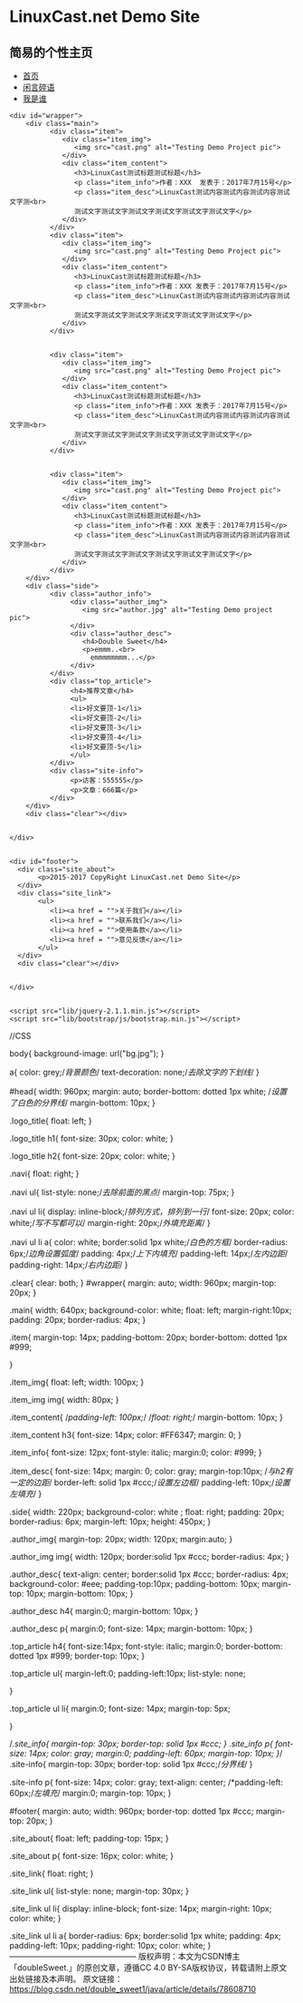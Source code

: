<!DOCTYPE html>
<html>
<head>
    <meta charset="utf-8">
    <meta name="description" content="This is a testing demo page">
    <meta name="keywords" content="testing,html,demo">
    <meta name="viewport" content="width=device-width,initial-scale=1.0">
<title>Testing Demo Project</title>
<link rel="stylesheet" type="text/css" href="project.css">
    <link rel="stylesheet"  href="lib/bootstrap/css/bootstrap.min.css">
</head>
<body>
    <div id="head">
        <div class="logo_title">
               <h1>LinuxCast.net Demo Site</h1>
               <h2>简易的个性主页</h2>
        </div>
        <div class="navi">
           <ul>
               <li><a href = "">首页</a></li>
               <li><a href = "">闲言碎语</a></li>
               <li><a href = "">我是谁</a></li>
           </ul>
        </div>
        <div class="clear"></div>
    </div>
 
 
    <div id="wrapper">
        <div class="main">
              <div class="item">
                 <div class="item_img">
                    <img src="cast.png" alt="Testing Demo Project pic">
                 </div>
                 <div class="item_content">
                    <h3>LinuxCast测试标题测试标题</h3>
                    <p class="item_info">作者：XXX  发表于：2017年7月15号</p>
                    <p class="item_desc">LinuxCast测试内容测试内容测试内容测试文字测<br>
                    测试文字测试文字测试文字测试文字测试文字测试文字</p>
                 </div>
              </div>
              <div class="item">
                 <div class="item_img">
                    <img src="cast.png" alt="Testing Demo Project pic">
                 </div>
                 <div class="item_content">
                    <h3>LinuxCast测试标题测试标题</h3>
                    <p class="item_info">作者：XXX 发表于：2017年7月15号</p>
                    <p class="item_desc">LinuxCast测试内容测试内容测试内容测试文字测<br>
                    测试文字测试文字测试文字测试文字测试文字测试文字</p>
                 </div>
              </div>
 
 
              <div class="item">
                 <div class="item_img">
                    <img src="cast.png" alt="Testing Demo Project pic">
                 </div>
                 <div class="item_content">
                    <h3>LinuxCast测试标题测试标题</h3>
                    <p class="item_info">作者：XXX 发表于：2017年7月15号</p>
                    <p class="item_desc">LinuxCast测试内容测试内容测试内容测试文字测<br>
                    测试文字测试文字测试文字测试文字测试文字测试文字</p>
                 </div>
              </div>
 
 
              <div class="item">
                 <div class="item_img">
                    <img src="cast.png" alt="Testing Demo Project pic">
                 </div>
                 <div class="item_content">
                    <h3>LinuxCast测试标题测试标题</h3>
                    <p class="item_info">作者：XXX 发表于：2017年7月15号</p>
                    <p class="item_desc">LinuxCast测试内容测试内容测试内容测试文字测<br>
                    测试文字测试文字测试文字测试文字测试文字测试文字</p>
                 </div>
              </div>
        </div>
        <div class="side">
              <div class="author_info">
                   <div class="author_img">
                      <img src="author.jpg" alt="Testing Demo project pic">
                   </div>
                   <div class="author_desc">
                      <h4>Double Sweet</h4>
                      <p>emmm..<br>
                        emmmmmmmm...</p>
                   </div>
              </div>
              <div class="top_article">
                   <h4>推荐文章</h4>
                   <ul>
                   <li>好文要顶-1</li>
                   <li>好文要顶-2</li>
                   <li>好文要顶-3</li>
                   <li>好文要顶-4</li>
                   <li>好文要顶-5</li>
                   </ul>
              </div>
              <div class="site-info">
                   <p>访客：555555</p>
                   <p>文章：666篇</p>
              </div>
        </div>
        <div class="clear"></div>
 
 
    </div>
 
 
    <div id="footer">
      <div class="site_about">
           <p>2015-2017 CopyRight LinuxCast.net Demo Site</p>
      </div>
      <div class="site_link">
           <ul>
              <li><a href = "">关于我们</a></li>
              <li><a href = "">联系我们</a></li>
              <li><a href = "">使用条款</a></li>
              <li><a href = "">意见反馈</a></li>
           </ul>
      </div>
      <div class="clear"></div>
 
 
    </div>
 
 
    <script src="lib/jquery-2.1.1.min.js"></script>
    <script src="lib/bootstrap/js/bootstrap.min.js"></script>
</body>
</html>
//CSS

body{
background-image: url("bg.jpg");
}
 
 
a{
color: grey;/*背景颜色*/
text-decoration: none;/*去除文字的下划线*/
}
 
 
#head{
width: 960px;
margin: auto;
border-bottom: dotted 1px white; /*设置了白色的分界线*/ 
margin-bottom: 10px;
}
 
 
.logo_title{
    float: left;
}
 
 
.logo_title h1{
font-size: 30px;
color: white;
}
 
 
.logo_title h2{
font-size: 20px;
color: white;
}
 
 
.navi{
float: right;
}
 
 
.navi ul{
list-style: none;/*去除前面的黑点*/
margin-top: 75px;
}
 
 
.navi ul li{
display: inline-block;/*排列方式，排列到一行*/
font-size: 20px;
color: white;/*写不写都可以*/
margin-right: 20px;/*外填充距离*/
}
 
 
.navi ul li a{
color: white;
   border:solid 1px white;/*白色的方框*/
   border-radius: 6px;/*边角设置弧度*/
   padding: 4px;/*上下内填充*/
   padding-left: 14px;/*左内边距*/
   padding-right: 14px;/*右内边距*/
}
 
 
.clear{
clear: both;
}
#wrapper{
margin: auto;
width: 960px;
margin-top: 20px;
}
 
 
.main{
   width: 640px;
   background-color: white;
   float: left;
   margin-right:10px;
   padding: 20px;
   border-radius: 4px;
}
 
 
.item{
margin-top: 14px;
padding-bottom: 20px;
border-bottom: dotted 1px #999;
 
 
}
 
 
.item_img{
float: left;
width: 100px;
}
 
 
.item_img img{
width: 80px;
}
 
 
.item_content{
    /*padding-left: 100px;*/
    /*float: right;*/
    margin-bottom: 10px;
}
 
 
.item_content h3{
font-size: 14px;
color: #FF6347;
margin: 0;
}
 
 
.item_info{
font-size: 12px;
font-style: italic;
margin:0;
color: #999;
}
 
 
.item_desc{
font-size: 14px;
margin: 0;
color: gray;
margin-top:10px; /*与h2有一定的边距*/
border-left: solid 1px #ccc;/*设置左边框*/
padding-left: 10px;/*设置左填充*/
}
 
 
 
 
.side{
   width: 220px;
   background-color: white ;
   float: right;
   padding: 20px;
   border-radius: 6px;
   margin-left: 10px;
   height: 450px;
}
 
 
.author_img{
   margin-top: 20px;
   width: 120px;
   margin:auto;
}
 
 
.author_img img{
width: 120px;
border:solid 1px #ccc;
border-radius: 4px;
}
 
 
.author_desc{
   text-align: center;
   border:solid 1px #ccc;
   border-radius: 4px;
   background-color: #eee;
   padding-top:10px;
   padding-bottom: 10px;
   margin-top: 10px;
   margin-bottom: 10px;
}
 
 
.author_desc h4{
margin:0;
margin-bottom: 10px;
}
 
 
.author_desc p{
margin:0;
font-size: 14px;
margin-bottom: 10px;
}
 
 
.top_article h4{
font-size:14px;
font-style: italic;
margin:0;
border-bottom: dotted 1px #999;
border-top: 10px;
}
 
 
.top_article ul{
margin-left:0;
padding-left:10px;
list-style: none;
 
 
}
 
 
.top_article ul li{
margin:0;
font-size: 14px;
margin-top: 5px;
 
 
}
 
 
/*.site_info{
margin-top: 30px;
border-top: solid 1px #ccc; 
}
.site_info p{
font-size: 14px;
color: gray;
margin:0;
padding-left: 60px;
margin-top: 10px;
}*/
.site-info{
margin-top: 30px;
border-top: solid 1px #ccc;/*分界线*/
}
 
 
.site-info p{
font-size: 14px;
color: gray;
text-align: center;
/*padding-left: 60px;/*左填充*/
margin:0;
margin-top: 10px;
}
 
 
#footer{
margin: auto;
width: 960px;
border-top: dotted 1px #ccc;
margin-top: 20px;
}
 
 
.site_about{
float: left;
padding-top: 15px;
}
 
 
.site_about p{
font-size: 16px;
color: white;
}
 
 
.site_link{
float: right;
}
 
 
.site_link ul{
list-style: none;
margin-top: 30px;
}
 
 
.site_link ul li{
display: inline-block;
font-size: 14px;
margin-right: 10px;
color: white;
}
 
 
.site_link ul li a{
border-radius: 6px;
border:solid 1px white;
padding: 4px;
padding-left: 10px;
padding-right: 10px;
color: white;
}
————————————————
版权声明：本文为CSDN博主「doubleSweet.」的原创文章，遵循CC 4.0 BY-SA版权协议，转载请附上原文出处链接及本声明。
原文链接：https://blog.csdn.net/double_sweet1/java/article/details/78608710
